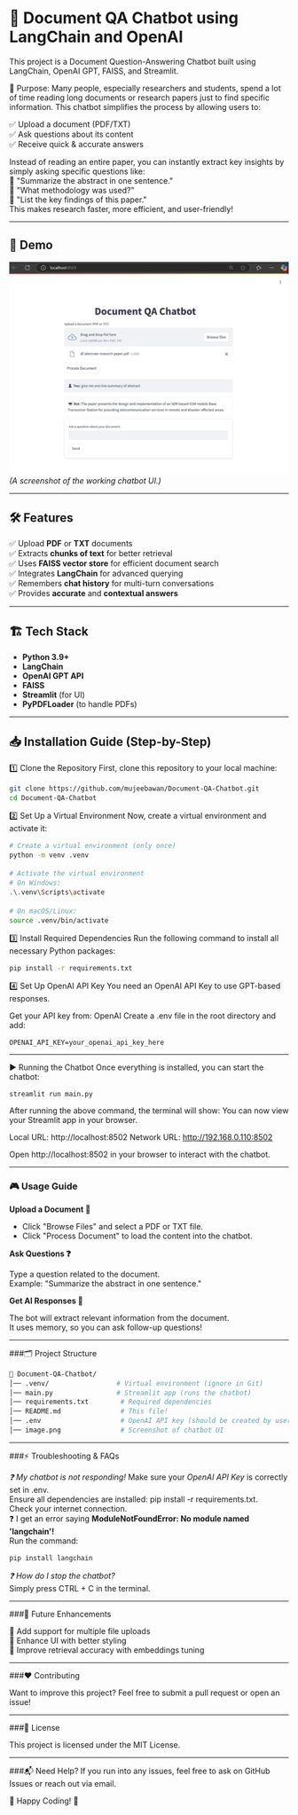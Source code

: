 # 📄 Document QA Chatbot using LangChain and OpenAI

This project is a Document Question-Answering Chatbot built using LangChain, OpenAI GPT, FAISS, and Streamlit.

🚀 Purpose:
Many people, especially researchers and students, spend a lot of time reading long documents or research papers just to find specific information. This chatbot simplifies the process by allowing users to:

✅ Upload a document (PDF/TXT)  
✅ Ask questions about its content  
✅ Receive quick & accurate answers  

Instead of reading an entire paper, you can instantly extract key insights by simply asking specific questions like:  
💬 "Summarize the abstract in one sentence."  
💬 "What methodology was used?"  
💬 "List the key findings of this paper."  
This makes research faster, more efficient, and user-friendly!  

---

## 🚀 Demo
![Project Screenshot](./demo.png) 
*(A screenshot of the working chatbot UI.)*

---

## 🛠 Features
✅ Upload **PDF** or **TXT** documents  
✅ Extracts **chunks of text** for better retrieval  
✅ Uses **FAISS vector store** for efficient document search  
✅ Integrates **LangChain** for advanced querying  
✅ Remembers **chat history** for multi-turn conversations  
✅ Provides **accurate** and **contextual answers**  

---

## 🏗 Tech Stack
- **Python 3.9+**
- **LangChain**
- **OpenAI GPT API**
- **FAISS**
- **Streamlit** (for UI)
- **PyPDFLoader** (to handle PDFs)

---

## 📥 Installation Guide (Step-by-Step)

1️⃣ Clone the Repository
First, clone this repository to your local machine:
```bash
git clone https://github.com/mujeebawan/Document-QA-Chatbot.git
cd Document-QA-Chatbot
```
2️⃣ Set Up a Virtual Environment
Now, create a virtual environment and activate it:

```bash
# Create a virtual environment (only once)
python -m venv .venv  

# Activate the virtual environment
# On Windows:
.\.venv\Scripts\activate

# On macOS/Linux:
source .venv/bin/activate
```
3️⃣ Install Required Dependencies
Run the following command to install all necessary Python packages:
```bash
pip install -r requirements.txt
```

4️⃣ Set Up OpenAI API Key
You need an OpenAI API Key to use GPT-based responses.

Get your API key from: OpenAI
Create a .env file in the root directory and add:

```env
OPENAI_API_KEY=your_openai_api_key_here

```
---
▶️ Running the Chatbot
Once everything is installed, you can start the chatbot:
```bash
streamlit run main.py
```

After running the above command, the terminal will show:
You can now view your Streamlit app in your browser.

  Local URL: http://localhost:8502
  Network URL: http://192.168.0.110:8502

Open http://localhost:8502 in your browser to interact with the chatbot.

---
### 🎮 Usage Guide
**Upload a Document 📂**

- Click "Browse Files" and select a PDF or TXT file.  
- Click "Process Document" to load the content into the chatbot.  

**Ask Questions ❓**

Type a question related to the document.  
Example: "Summarize the abstract in one sentence."  

**Get AI Responses 🤖**

The bot will extract relevant information from the document.  
It uses memory, so you can ask follow-up questions!  

---
###🗂 Project Structure
```bash
📂 Document-QA-Chatbot/
│── .venv/                 # Virtual environment (ignore in Git)
│── main.py                # Streamlit app (runs the chatbot)
│── requirements.txt        # Required dependencies
│── README.md               # This file!
│── .env                    # OpenAI API key (should be created by user)
│── image.png               # Screenshot of chatbot UI

```
---
###⚡ Troubleshooting & FAQs

*❓ My chatbot is not responding!*
Make sure your *OpenAI API Key* is correctly set in .env.  
Ensure all dependencies are installed: pip install -r requirements.txt.  
Check your internet connection.  
❓ I get an error saying **ModuleNotFoundError: No module named 'langchain'!**   
Run the command:  
```bash
pip install langchain
```
*❓ How do I stop the chatbot?*  
Simply press CTRL + C in the terminal.  

---

###📌 Future Enhancements

🔹 Add support for multiple file uploads  
🔹 Enhance UI with better styling  
🔹 Improve retrieval accuracy with embeddings tuning  

---
###❤️ Contributing

Want to improve this project? Feel free to submit a pull request or open an issue!  

---
###📜 License

This project is licensed under the MIT License.  

---
###📬 Need Help?
If you run into any issues, feel free to ask on GitHub Issues or reach out via email.

📌 Happy Coding! 🎉
